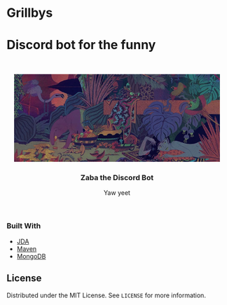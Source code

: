 # Grillbys
Discord bot for the funny
=======
<!-- PROJECT LOGO -->
<br />
<p align="center">
  <a href="https://github.com/snowbowls/Zaba">
    <img src="images/zaba.jpg" alt="Logo" width="470" height="200">
  </a>

  <h3 align="center">Zaba the Discord Bot</h3>

  <p align="center">
    Yaw yeet
    <br />
    <br />
    <br />
  </p>
</p>


### Built With

* [JDA](https://github.com/DV8FromTheWorld/JDA)
* [Maven](https://maven.apache.org/)
* [MongoDB](https://www.mongodb.com/)


<!-- LICENSE -->
## License

Distributed under the MIT License. See `LICENSE` for more information.


<!-- MARKDOWN LINKS & IMAGES -->
<!-- https://www.markdownguide.org/basic-syntax/#reference-style-links -->
[contributors-shield]: https://img.shields.io/github/contributors/othneildrew/Best-README-Template.svg?style=for-the-badge
[linkedin-url]: https://linkedin.com/in/othneildrew
[product-screenshot]: images/screenshot.png
